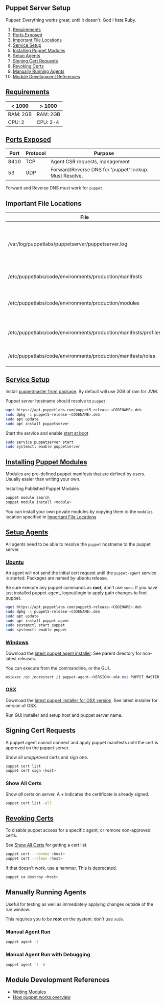 Puppet Server Setup
-------------------
Puppet: Everything works great, until it doesn't. God I hate Ruby.

1. [Requirements](#requirements)
2. [Ports Exposed](#ports-exposed)
3. [Important File Locations](#important-file-locations)
4. [Service Setup](#service-setup)
5. [Installing Puppet Modules](#installing-puppet-modules)
6. [Setup Agents](#setup-agents)
7. [Signing Cert Requests](#signing-cert-requests)
8. [Revoking Certs](#revoking-certs)
9. [Manually Running Agents](#manually-running-agents)
10. [Module Development References](#module-development-references)


[Requirements][1]
-----------------

| < 1000   | > 1000   |
|----------|----------|
| RAM: 2GB | RAM: 2GB |
| CPU: 2   | CPU: 2-4 |


[Ports Exposed][2]
------------------

| Port | Protocol | Purpose                                                |
|------|----------|--------------------------------------------------------|
| 8410 | TCP      | Agent CSR requests, management                         |
| 53   | UDP      | Forward/Reverse DNS for 'puppet' lookup. Must Resolve. |

Forward and Reverse DNS must work for `puppet`.


Important File Locations
------------------------

| File                                                            | Purpose                                                       |
|-----------------------------------------------------------------|---------------------------------------------------------------|
| /var/log/puppetlabs/puppetserver/puppetserver.log               | Serverside error messages. Useful for debuggin module errors. |
| /etc/puppetlabs/code/environments/production/manifests          | All site node configuration information.                      |
| /etc/puppetlabs/code/environments/production/modules            | Install modules. Both custom and puppet provided.             |
| /etc/puppetlabs/code/environments/production/manifests/profiles | Defines profiles to use for nodes.                            |
| /etc/puppetlabs/code/environments/production/manifests/roles    | Defines roles to use for nodes.                               |


[Service Setup][3]
------------------
Install [puppetmaster from package][4]. By default will use 2GB of ram for JVM.

Puppet server hostname should resolve to `puppet`.

```bash
wget https://apt.puppetlabs.com/puppet5-release-<CODENAME>.deb
sudo dpkg -i puppet5-release-<CODENAME>.deb
sudo apt update
sudo apt install puppetserver
```

Start the service and enable [start at boot][5]
```bash
sudo service puppetserver start
sudo systemctl enable puppetserver
```


[Installing Puppet Modules][6]
------------------------------
Modules are pre-defined puppet manifests that are defined by users. Usually
easier than writing your own.

Installing Published Puppet Modules
```bash
puppet module search
puppet module install <module>
```

You can install your own private modules by copying them to the `modules`
location specified in [Important File Locations](#important-file-locations)


[Setup Agents][5]
-----------------
All agents need to be able to resolve the `puppet` hostname to the puppet
server.

### [Ubuntu][7]
An agent will not send the initial cert request until the `puppet-agent` service
is started. Packages are named by ubuntu release.

Be sure execute any puppet commands as __root__; don't use `sudo`. If you have
just installed puppet-agent, logout/login to apply path changes to find puppet.

```bash
wget https://apt.puppetlabs.com/puppet5-release-<CODENAME>.deb
sudo dpkg -i puppet5-release-<CODENAME>.deb
sudo apt update
sudo apt install puppet-agent
sudo systemctl start puppet
sudo systemctl enable puppet
```

### [Windows][8]
Download the [latest puppet agent installer][10]. See parent directory for
non-latest releases.

You can execute from the commandline, or the GUI.

```powershell
msiexec /qn /norestart /i puppet-agent-<VERSION>-x64.msi PUPPET_MASTER_SERVER=puppet.example.com
```

### [OSX][9]
Download the [latest puppet installer for OSX version][12]. See latest installer
for version of OSX.

Run GUI installer and setup host and puppet server name.


Signing Cert Requests
---------------------
A puppet agent cannot connect and apply puppet manifests until the cert is
approved on the puppet server.

Show all *unapproved* certs and sign one.
```bash
puppet cert list
puppet cert sign <host>
```

### Show All Certs
Show *all* certs on server. A *+* indicates the certificate is already signed.
```bash
puppet cert list -all
```


[Revoking Certs][11]
--------------------
To disable puppet access for a specific agent, or remove non-approved certs.

See [Show All Certs](#show-all-certs) for getting a cert list.

```bash
puppet cert --revoke <host>
puppet cert --clean <host>
```

If that doesn't work, use a hammer. This is deprecated.
```bash
puppet ca destroy <host>
```


Manually Running Agents
-----------------------
Useful for testing as well as immediately applying changes outside of the run
window.

This requires you to be __root__ on the system; don't use `sudo`.

### Manual Agent Run
```bash
puppet agent -t
```

### Manual Agent Run with Debugging
```bash
puppet agent -t -d
```

Module Development References
-----------------------------
 * [Writing Modules][13]
 * [How puppet works overview][14]


[1]: https://puppet.com/docs/puppet/5.5/system_requirements.html
[2]: https://puppet.com/docs/puppet/5.5/install_pre.html
[3]: https://puppet.com/docs/puppet/5.5/puppet_platform.html
[4]: https://puppet.com/docs/puppetserver/5.2/install_from_packages.html
[5]: https://www.digitalocean.com/community/tutorials/how-to-install-puppet-4-on-ubuntu-16-04
[6]: https://puppet.com/docs/puppet/5.5/modules_installing.html
[7]: https://puppet.com/docs/puppet/5.5/install_linux.html
[8]: https://puppet.com/docs/puppet/5.5/install_windows.html
[9]: https://puppet.com/docs/puppet/5.5/install_osx.html
[10]: https://downloads.puppetlabs.com/windows/puppet5/puppet-agent-x64-latest.msi
[11]: https://superuser.com/questions/784471/how-to-reject-certificate-request-on-puppet-master
[12]: http://downloads.puppetlabs.com/mac/
[13]: https://www.digitalocean.com/community/tutorials/getting-started-with-puppet-code-manifests-and-modules
[14]: https://www.example42.com/tutorials/PuppetTutorial/#slide-57
